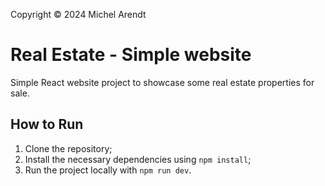 Copyright © 2024 Michel Arendt

# Real Estate - Simple website

Simple React website project to showcase some real estate properties for sale. 

## How to Run

1.  Clone the repository;
2.  Install the necessary dependencies using `npm install`;
3.  Run the project locally with `npm run dev`.